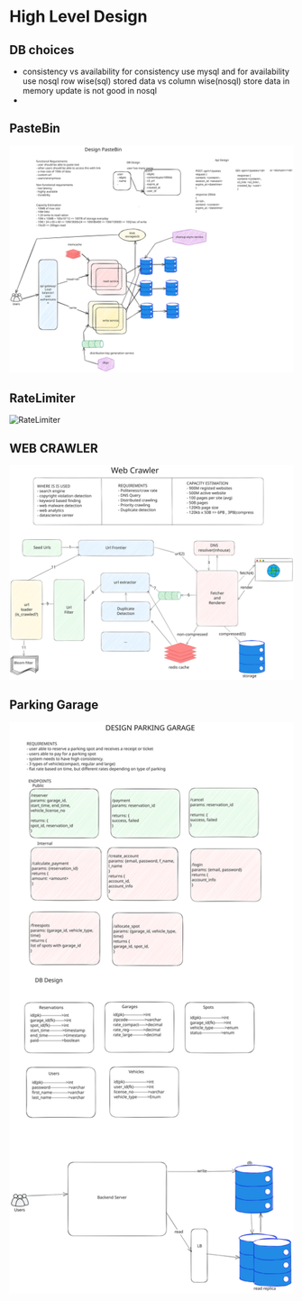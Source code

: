 # High Level Design
## DB choices
- consistency vs availability
    for consistency use mysql and for availability use nosql
    row wise(sql) stored data vs column wise(nosql) store data in memory
    update is not good in nosql
- 
## PasteBin
![Pastebin](https://github.com/Deepak18-06/hld/blob/main/images/pastebin.svg)

## RateLimiter
![RateLimiter](https://github.com/Deepak18-06/hld/blob/main/images/rate%20Limiter.png)

## WEB CRAWLER
![Web Crawler](https://github.com/Deepak18-06/hld/blob/main/images/web-crawler.svg)

## Parking Garage
![Parking Garge](https://github.com/Deepak18-06/hld/blob/main/images/parking_garage.svg)
